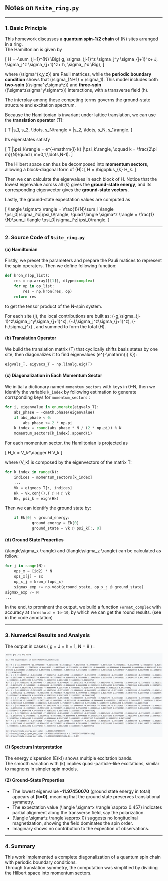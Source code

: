
## Notes on `Nsite_ring.py`

---

### 1. Basic Principle

This homework discusses a **quantum spin-1/2 chain** of \(N\) sites arranged in a ring.  
The Hamiltonian is given by

\[
H = -\sum_{j=1}^{N} \Big( g\, \sigma_{j-1}^z \sigma_j^y \sigma_{j+1}^x+ J\, \sigma_j^z \sigma_{j+1}^z+ h\, \sigma_j^x
\Big),
\]

where \(\sigma^{x,y,z}\) are Pauli matrices, while the **periodic boundary condition** shows that \(\sigma_{N+1} = \sigma_1\).
This model includes both **two-spin** (\(\sigma^z\sigma^z\)) and **three-spin** (\(\sigma^z\sigma^y\sigma^x\)) interactions, with a transverse field \(h\).

The interplay among these competing terms governs the ground-state structure and excitation spectrum.

Because the Hamiltonian is invariant under lattice translation, we can use the **translation operator** \(T\):

\[
T |s_1, s_2, \ldots, s_N\rangle = |s_2, \ldots, s_N, s_1\rangle.
\]

Its eigenstates satisfy

\[
T |\psi_k\rangle = e^{-\mathrm{i} k} |\psi_k\rangle,
\qquad k = \frac{2\pi m}{N}\quad ( m=0,1,\ldots,N-1).
\]

The Hilbert space can thus be decomposed into **momentum sectors**, allowing a block-diagonal form of \(H\):
\[
H = \bigoplus_{k} H_k.
\]

Then we can calculate the eigenvalues in each block of H. Notice that the lowest eigenvalue across all \(k\) gives the **ground-state energy**, and its corresponding eigenvector gives the **ground-state vectors**.

Lastly, the ground-state expectation values are computed as

\[ \langle \sigma^x \rangle = \frac{1}{N}\sum_i \langle \psi_0|\sigma_i^x|\psi_0\rangle, \quad \langle \sigma^z \rangle = \frac{1}{N}\sum_i \langle \psi_0|\sigma_i^z|\psi_0\rangle. \]

---

### 2. Source Code of  `Nsite_ring.py`

#### (a) Hamiltonian

Firstly, we preset the parameters and prepare the Pauli matices to represent the spin operaters.
Then we define following function:

```python
def kron_n(op_list):
    res = np.array([[1]], dtype=complex)
    for op in op_list:
        res = np.kron(res, op)
    return res
```

to get the tensor product of the N-spin system.

For each site \(j\), the local contributions are built as: \(-g\,\sigma_{j-1}^z\sigma_j^y\sigma_{j+1}^x\), \(-J\,\sigma_j^z\sigma_{j+1}^z\), \(-h\,\sigma_j^x\) , and summed to form the total \(H\).

#### (b) Translation Operator

We build the translation matrix \(T\) that cyclically shifts basis states by one site, then diagonalizes it to find eigenvalues \(e^{-\mathrm{i} k}\):

```python
eigvals_T, eigvecs_T = np.linalg.eig(T)
```

#### (c) Diagonalization in Each Momentum Sector

We initial a dictionary named ```momentum_sectors``` with keys in 0-N, then we identify the variable ```k_index``` by following estimation to generate corrsponding keys for ```momentum_sectors``` :

```python
for i, eigenvalue in enumerate(eigvals_T):
    abs_phase = -cmath.phase(eigenvalue)
    if abs_phase < 0:
        abs_phase += 2 * np.pi
    k_index = round(abs_phase * N / (2 * np.pi)) % N
    momentum_sectors[k_index].append(i)
```

For each momentum sector, the Hamiltonian is projected as

\[
H_k = V_k^\dagger H V_k
\]

where \(V_k\) is composed by the eigenvectors of the matrix T:

```python
for k_index in range(N):
    indices = momentum_sectors[k_index]
    ...
    Vk = eigvecs_T[:, indices]
    Hk = Vk.conj().T @ H @ Vk
    Ek, psi_k = eigh(Hk)
```

Then we can identify the ground state by:

```python
    if Ek[0] < ground_energy:
            ground_energy = Ek[0]
            ground_state = Vk @ psi_k[:, 0]
```

#### (d) Ground State Properties

\(\langle\sigma_x \rangle\) and \(\langle\sigma_z \rangle\) can be calculated as follow:

```python
for j in range(N):
    ops_x = [id2] * N
    ops_x[j] = sx
    op_x_j = kron_n(ops_x)
    sigmax_exp += np.vdot(ground_state, op_x_j @ ground_state)
sigmax_exp /= N
...
```

In the end, to prominent the output, we build a function ```Format_complex``` with accuracy at  ```threshold = 1e-10```, by which we can get the round results.
(see in the code annotation)

---

### 3. Numerical Results and Analysis

The output in cases \( g = J = h = 1, N = 8 \)  :

![Energy dispersion of spin chain](output.png)

#### (1) Spectrum Interpretation

The energy dispersion \(E(k)\) shows multiple excitation bands.  
The smooth variation with \(k\) implies quasi-particle-like excitations, similar to magnons in simpler spin models.

#### (2) Ground-State Properties

- The lowest eigenvalue **-11.97450070** (ground state energy in total) appears at **\(k=0\)**, meaning that the ground state preserves translational symmetry.  
- The expectation value \(\langle \sigma^x \rangle \approx 0.457\) indicates partial alignment along the transverse field, say the polarization.
- \(\langle \sigma^z \rangle \approx 0\) suggests no longitudinal magnetization, showing the field dominates the spin order.
- Imaginary shows no contribution to the expection of observations.

---

### 4. Summary

This work implemented a complete diagonalization of a quantum spin chain with periodic boundary conditions.  
Through translation symmetry, the computation was simplified by dividing the Hilbert space into momentum sectors.
